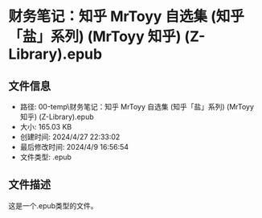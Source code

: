 ﻿# 财务笔记：知乎 MrToyy 自选集 (知乎「盐」系列) (MrToyy  知乎) (Z-Library).epub

## 文件信息
- 路径: 00-temp\财务笔记：知乎 MrToyy 自选集 (知乎「盐」系列) (MrToyy  知乎) (Z-Library).epub
- 大小: 165.03 KB
- 创建时间: 2024/4/27 22:33:02
- 最后修改时间: 2024/4/9 16:56:54
- 文件类型: .epub

## 文件描述
这是一个.epub类型的文件。

